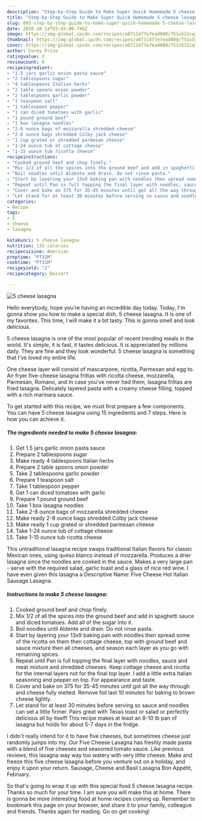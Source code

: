 ```yaml
---
description: "Step-by-Step Guide to Make Super Quick Homemade 5 cheese lasagna"
title: "Step-by-Step Guide to Make Super Quick Homemade 5 cheese lasagna"
slug: 893-step-by-step-guide-to-make-super-quick-homemade-5-cheese-lasagna
date: 2020-10-14T03:45:00.748Z
image: https://img-global.cpcdn.com/recipes/a0711477e7ead080/751x532cq70/5-cheese-lasagna-recipe-main-photo.jpg
thumbnail: https://img-global.cpcdn.com/recipes/a0711477e7ead080/751x532cq70/5-cheese-lasagna-recipe-main-photo.jpg
cover: https://img-global.cpcdn.com/recipes/a0711477e7ead080/751x532cq70/5-cheese-lasagna-recipe-main-photo.jpg
author: Corey Price
ratingvalue: 3
reviewcount: 6
recipeingredient:
- "1.5 jars garlic onion pasta sauce"
- "2 tablespoons sugar"
- "4 tablespoons Italian herbs"
- "2 table spoons onion powder"
- "2 tablespoons garlic powder"
- "1 teaspoon salt"
- "1 tablespoon pepper"
- "1 can diced tomatoes with garlic"
- "1 pound ground beef"
- "1 box lasagna noodles"
- "2-8 ounce bags of mozzarella shredded cheese"
- "2-8 ounce bags shredded Colby jack cheese"
- "1 cup grated or shredded parmesan cheese"
- "1-24 ounce tub of cottage cheese"
- "1-15 ounce tub ricotta cheese"
recipeinstructions:
- "Cooked ground beef and chop finely."
- "Mix 1/2 of all the spices into the ground beef and add in spaghetti sauce and diced tomatoes. Add all of the sugar into it."
- "Boil noodles until Aldente and drain. Do not rinse pasta."
- "Start by layering your 13x9 baking pan with noodles then spread some of the ricotta on them then cottage cheese, top with ground beef and sauce mixture then all cheeses, and season each layer as you go with remaining spices."
- "Repeat until Pan is full topping the final layer with noodles, sauce and meat mixture and shredded cheeses. Keep cottage cheese and ricotta for the internal layers not for the final top layer. I add a little extra Italian seasoning and pepper on top. For appearance and taste."
- "Cover and bake on 375 for 35-45 minutes until got all the way through and cheese fully melted. Remove foil last 10 minutes for baking to brown cheese lightly."
- "Let stand for at least 30 minutes before serving so sauce and noodles can set a little firmer. Pairs great with Texas toast or salad or perfectly delicious all by itself! This recipe makes at least an 8-10 lb pan of lasagna but holds for about 5-7 days in the fridge."
categories:
- Recipe
tags:
- 5
- cheese
- lasagna

katakunci: 5 cheese lasagna 
nutrition: 133 calories
recipecuisine: American
preptime: "PT32M"
cooktime: "PT31M"
recipeyield: "2"
recipecategory: Dessert

---
```



![5 cheese lasagna](https://img-global.cpcdn.com/recipes/a0711477e7ead080/751x532cq70/5-cheese-lasagna-recipe-main-photo.jpg)

Hello everybody, hope you're having an incredible day today. Today, I'm gonna show you how to make a special dish, 5 cheese lasagna. It is one of my favorites. This time, I will make it a bit tasty. This is gonna smell and look delicious.

5 cheese lasagna is one of the most popular of recent trending meals in the world. It's simple, it is fast, it tastes delicious. It is appreciated by millions daily. They are fine and they look wonderful. 5 cheese lasagna is something that I've loved my entire life.

One cheese layer will consist of mascarpone, ricotta, Parmesan and egg to. Air fryer five-cheese lasagna frittas with ricotta cheese, mozzarella, Parmesan, Romano, and In case you&#39;ve never had them, lasagna frittas are fried lasagna. Delicately layered pasta with a creamy cheese filling, topped with a rich marinara sauce.


To get started with this recipe, we must first prepare a few components. You can have 5 cheese lasagna using 15 ingredients and 7 steps. Here is how you can achieve it.

<!--inarticleads1-->

##### The ingredients needed to make 5 cheese lasagna:

1. Get 1.5 jars garlic onion pasta sauce
1. Prepare 2 tablespoons sugar
1. Make ready 4 tablespoons Italian herbs
1. Prepare 2 table spoons onion powder
1. Take 2 tablespoons garlic powder
1. Prepare 1 teaspoon salt
1. Take 1 tablespoon pepper
1. Get 1 can diced tomatoes with garlic
1. Prepare 1 pound ground beef
1. Take 1 box lasagna noodles
1. Take 2-8 ounce bags of mozzarella shredded cheese
1. Make ready 2-8 ounce bags shredded Colby jack cheese
1. Make ready 1 cup grated or shredded parmesan cheese
1. Take 1-24 ounce tub of cottage cheese
1. Take 1-15 ounce tub ricotta cheese


This untraditional lasagna recipe swaps traditional Italian flavors for classic Mexican ones, using queso blanco instead of mozzarella. Produces a drier lasagna since the noodles are cooked in the sauce. Makes a very large pan - serve with the required salad, garlic toast and a glass of nice red wine. I have even given this lasagna a Descriptive Name: Five Cheese Hot Italian Sausage Lasagna. 

<!--inarticleads2-->

##### Instructions to make 5 cheese lasagna:

1. Cooked ground beef and chop finely.
1. Mix 1/2 of all the spices into the ground beef and add in spaghetti sauce and diced tomatoes. Add all of the sugar into it.
1. Boil noodles until Aldente and drain. Do not rinse pasta.
1. Start by layering your 13x9 baking pan with noodles then spread some of the ricotta on them then cottage cheese, top with ground beef and sauce mixture then all cheeses, and season each layer as you go with remaining spices.
1. Repeat until Pan is full topping the final layer with noodles, sauce and meat mixture and shredded cheeses. Keep cottage cheese and ricotta for the internal layers not for the final top layer. I add a little extra Italian seasoning and pepper on top. For appearance and taste.
1. Cover and bake on 375 for 35-45 minutes until got all the way through and cheese fully melted. Remove foil last 10 minutes for baking to brown cheese lightly.
1. Let stand for at least 30 minutes before serving so sauce and noodles can set a little firmer. Pairs great with Texas toast or salad or perfectly delicious all by itself! This recipe makes at least an 8-10 lb pan of lasagna but holds for about 5-7 days in the fridge.


I didn&#39;t really intend for it to have five cheeses, but sometimes cheese just randomly jumps into my. Our Five Cheese Lasagna has freshly made pasta with a blend of five cheeses and seasoned tomato sauce. Like previous reviews, this lasagna way way too watery with very little cheese. Make and freeze this five cheese lasagna before you venture out on a holiday, and enjoy it upon your return. Sausage, Cheese and Basil Lasagna Bon Appétit, February. 

So that's going to wrap it up with this special food 5 cheese lasagna recipe. Thanks so much for your time. I am sure you will make this at home. There is gonna be more interesting food at home recipes coming up. Remember to bookmark this page on your browser, and share it to your family, colleague and friends. Thanks again for reading. Go on get cooking!
